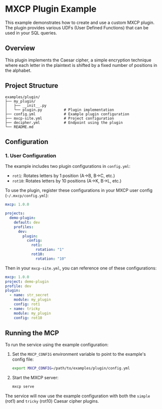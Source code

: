 # MXCP Plugin Example

This example demonstrates how to create and use a custom MXCP plugin. The plugin provides various UDFs (User Defined Functions) that can be used in your SQL queries.

## Overview

This plugin implements the Caesar cipher, a simple encryption technique where each letter in the plaintext is shifted by a fixed number of positions in the alphabet.

## Project Structure

```
examples/plugin/
├── my_plugin/
│   ├── __init__.py
│   └── plugin.py          # Plugin implementation
├── config.yml             # Example plugin configuration
├── mxcp-site.yml          # Project configuration
├── decipher.yml           # Endpoint using the plugin
└── README.md
```

## Configuration

### 1. User Configuration

The example includes two plugin configurations in `config.yml`:
- `rot1`: Rotates letters by 1 position (A->B, B->C, etc.)
- `rot10`: Rotates letters by 10 positions (A->K, B->L, etc.)

To use the plugin, register these configurations in your MXCP user config (`~/.mxcp/config.yml`):

```yaml
mxcp: 1.0.0

projects:
  demo-plugin:
    default: dev
    profiles:
      dev:
        plugin:
          config:
            rot1:
              rotation: "1"
            rot10:
              rotation: "10"
```

Then in your `mxcp-site.yml`, you can reference one of these configurations:

```yaml
mxcp: 1.0.0
project: demo-plugin
profile: dev
plugin:
  - name: str_secret
    module: my_plugin
    config: rot1
  - name: tricky
    module: my_plugin
    config: rot10
```

## Running the MCP

To run the service using the example configuration:

1. Set the `MXCP_CONFIG` environment variable to point to the example's config file:
   ```bash
   export MXCP_CONFIG=/path/to/examples/plugin/config.yml
   ```

2. Start the MXCP server:
   ```bash
   mxcp serve
   ```

The service will now use the example configuration with both the `simple` (rot1) and `tricky` (rot10) Caesar cipher plugins.



